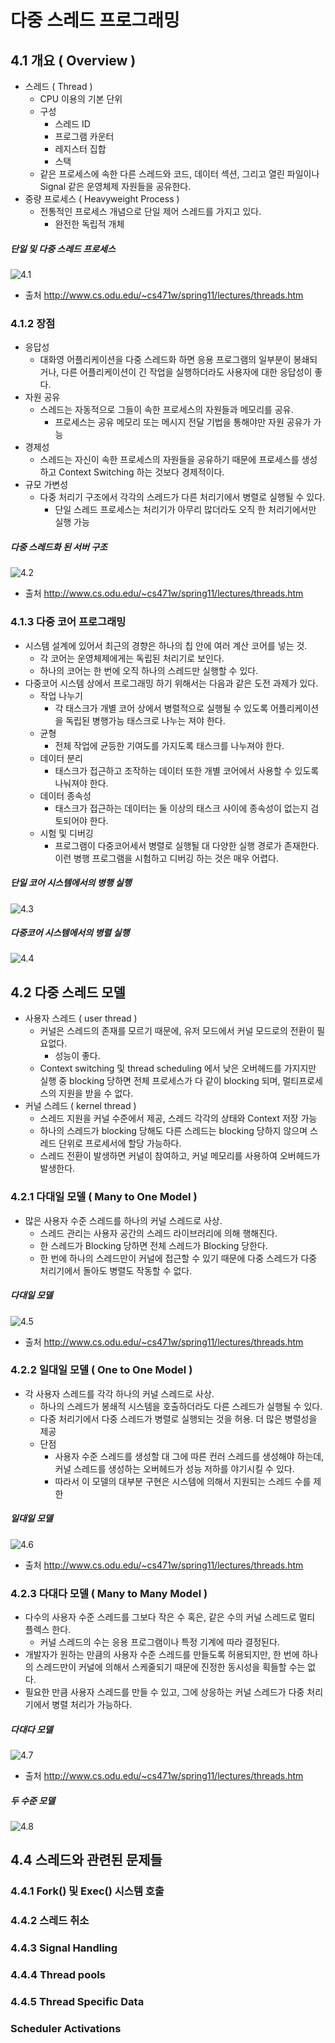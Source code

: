 # 다중 스레드 프로그래밍

## 4.1 개요 ( Overview )
* 스레드 ( Thread )
	- CPU 이용의 기본 단위
	- 구성
		- 스레드 ID
		- 프로그램 카운터
		- 레지스터 집합
		- 스택
	* 같은 프로세스에 속한 다른 스레드와 코드, 데이터 섹션, 그리고 열린 파일이나 Signal 같은
	운영체제 자원들을 공유한다.
* 중량 프로세스 ( Heavyweight Process )
	- 전통적인 프로세스 개념으로 단일 제어 스레드를 가지고 있다.
		- 완전한 독립적 개체

##### 단일 및 다중 스레드 프로세스
![4.1](http://www.cs.odu.edu/~cs471w/spring11/lectures/threads_files/image012.jpg)
- 출처 http://www.cs.odu.edu/~cs471w/spring11/lectures/threads.htm


### 4.1.2 장점
* 응답성
	- 대화영 어플리케이션을 다중 스레드화 하면 응용 프로그램의 일부분이 봉쇄되거나,
	다른 어플리케이션이 긴 작업을 실행하더라도 사용자에 대한 응답성이 좋다.
* 자원 공유
	- 스레드는 자동적으로 그들이 속한 프로세스의 자원들과 메모리를 공유.
		- 프로세스는 공유 메모리 또는 메시지 전달 기법을 통해야만 자원 공유가 가능
* 경제성
	- 스레드는 자신이 속한 프로세스의 자원들을 공유하기 때문에 프로세스를 생성하고 Context Switching 하는 것보다
	경제적이다.
* 규모 가변성
	- 다중 처리기 구조에서 각각의 스레드가 다른 처리기에서 병렬로 실행될 수 있다.
		- 단일 스레드 프로세스는 처리기가 아무리 많더라도 오직 한 처리기에서만 실행 가능

##### 다중 스레드화 된 서버 구조
![4.2](http://www.cs.odu.edu/~cs471w/spring11/lectures/threads_files/image013.jpg)
- 출처 http://www.cs.odu.edu/~cs471w/spring11/lectures/threads.htm


### 4.1.3 다중 코어 프로그래밍
* 시스템 설계에 있어서 최근의 경향은 하나의 칩 안에 여러 계산 코어를 넣는 것.
	- 각 코어는 운영체제에게는 독립된 처리기로 보인다.
	- 하나의 코어는 한 번에 오직 하나의 스레드만 실행할 수 있다.
* 다중코어 시스템 상에서 프로그래밍 하기 위해서는 다음과 같은 도전 과제가 있다.
	- 작업 나누기
		- 각 태스크가 개별 코어 상에서 병렬적으로 실행될 수 있도록 어플리케이션을
		독립된 병행가능 태스크로 나누는 져야 한다.
	- 균형
		- 전체 작업에 균등한 기여도를 가지도록 태스크를 나누져야 한다.
	- 데이터 분리
		- 태스크가 접근하고 조작하는 데이터 또한 개별 코어에서 사용할 수 있도록 나눠져야 한다.
	- 데이터 종속성
		- 태스크가 접근하는 데이터는 둘 이상의 태스크 사이에 종속성이 없는지 검토되어야 한다.
	- 시험 및 디버깅
		- 프로그램이 다중코어세서 병렬로 실행될 대 다양한 실행 경로가 존재한다.
		이런 병행 프로그램을 시험하고 디버깅 하는 것은 매우 어렵다.

##### 단일 코어 시스템에서의 병행 실행
![4.3](https://github.com/martinkang/Study/blob/master/OSConcepts/ProcessManagement/img/chap4-singlecore.png)

##### 다중코어 시스템에서의 병렬 실행
![4.4](https://github.com/martinkang/Study/blob/master/OSConcepts/ProcessManagement/img/chap4-multicore.png)


## 4.2 다중 스레드 모델
* 사용자 스레드 ( user thread )
	- 커널은 스레드의 존재를 모르기 때문에, 유저 모드에서 커널 모드로의 전환이 필요없다.
		- 성능이 좋다.
	* Context switching 및 thread scheduling 에서 낮은 오버헤드를 가지지만 실행 중 blocking 당하면
	전체 프로세스가 다 같이 blocking 되며, 멀티프로세스의 지원을 받을 수 없다.
* 커널 스레드 ( kernel thread )
	- 스레드 지원을 커널 수준에서 제공, 스레드 각각의 상태와 Context 저장 가능
	- 하나의 스레드가 blocking 당해도 다른 스레드는 blocking 당하지 않으며 스레드 단위로 프로세서에 할당 가능하다.
	- 스레드 전환이 발생하면 커널이 참여하고, 커널 메모리를 사용하여 오버헤드가 발생한다.

### 4.2.1 다대일 모델 ( Many to One Model )
* 많은 사용자 수준 스레드를 하나의 커널 스레드로 사상.
	- 스레드 관리는 사용자 공간의 스레드 라이브러리에 의해 행해진다.
	- 한 스레드가 Blocking 당하면 전체 스레드가 Blocking 당한다.
	- 한 번에 하나의 스레드만이 커널에 접근할 수 있기 때문에 다중 스레드가 다중 처리기에서 돌아도
	병렬도 작동할 수 없다.

##### 다대일 모델
![4.5](http://www.cs.odu.edu/~cs471w/spring11/lectures/threads_files/image014.jpg)
- 출처 http://www.cs.odu.edu/~cs471w/spring11/lectures/threads.htm


### 4.2.2 일대일 모델 ( One to One Model )
* 각 사용자 스레드를 각각 하나의 커널 스레드로 사상.
	- 하나의 스레드가 봉쇄적 시스템을 호출하더라도 다른 스레드가 실행될 수 있다.
	- 다중 처리기에서 다중 스레드가 병렬로 실행되는 것을 허용. 더 많은 병렬성을 제공
	- 단점
		- 사용자 수준 스레드를 생성할 대 그에 따른 컨러 스레드를 생성해야 하는데, 
		커널 스레드를 생성하는 오버헤드가 성능 저하를 야기시킬 수 있다.
		- 따라서 이 모델의 대부분 구현은 시스템에 의해서 지원되는 스레드 수를 제한

##### 일대일 모델
![4.6](http://www.cs.odu.edu/~cs471w/spring11/lectures/threads_files/image015.jpg)
- 출처 http://www.cs.odu.edu/~cs471w/spring11/lectures/threads.htm


### 4.2.3 다대다 모델 ( Many to Many Model )
* 다수의 사용자 수준 스레드를 그보다 작은 수 혹은, 같은 수의 커널 스레드로 멀티 플렉스 한다.
	- 커널 스레드의 수는 응용 프로그램이나 특정 기계에 따라 결정된다.
* 개발자가 원하는 만큼의 사용자 수준 스레드를 만들도록 허용되지만, 한 번에 하나의 스레드만이 커널에
의해서 스케줄되기 때문에 진정한 동시성을 획들할 수는 없다.
* 필요한 만큼 사용자 스레드를 만들 수 있고, 그에 상응하는 커널 스레드가 다중 처리기에서 병렬 처리가 가능하다.

##### 다대다 모델
![4.7](http://www.cs.odu.edu/~cs471w/spring11/lectures/threads_files/image016.jpg)
- 출처 http://www.cs.odu.edu/~cs471w/spring11/lectures/threads.htm

##### 두 수준 모델
![4.8](https://github.com/martinkang/Study/blob/master/OSConcepts/ProcessManagement/img/chap4-two-level-model.png)


## 4.4 스레드와 관련된 문제들

### 4.4.1 Fork() 및 Exec() 시스템 호출

### 4.4.2 스레드 취소

### 4.4.3 Signal Handling

### 4.4.4 Thread pools

### 4.4.5 Thread Specific Data

### Scheduler Activations
